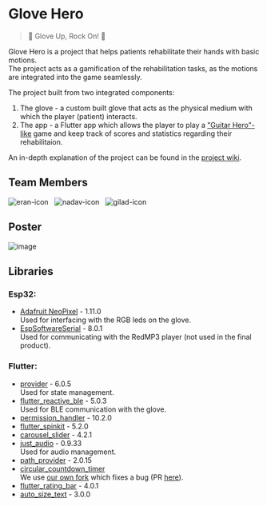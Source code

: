 # Glove Hero

> :guitar: Glove Up, Rock On! :rocket:

Glove Hero is a project that helps patients rehabilitate their hands with basic motions.  
The project acts as a gamification of the rehabilitation tasks, as the motions are integrated into the game seamlessly.

The project built from two integrated components:
1. The glove - a custom built glove that acts as the physical medium with which the player (patient) interacts.
2. The app - a Flutter app which allows the player to play a ["Guitar Hero"-like](https://www.youtube.com/watch?v=i50jKW1b8HM&t=70s) game and keep track of scores and statistics regarding their rehabilitaion.

An in-depth explanation of the project can be found in the [project wiki](https://github.com/giladeldor/GloveHero/wiki).

## Team Members

![eran-icon](https://github.com/giladeldor/GloveHero/assets/22302978/1a657363-c950-4d24-a38e-2215eac331c4)&nbsp;&nbsp;&nbsp;![nadav-icon](https://github.com/giladeldor/GloveHero/assets/22302978/b4070950-c4de-4249-8e5f-76873dddab16)&nbsp;&nbsp;&nbsp;![gilad-icon](https://github.com/giladeldor/GloveHero/assets/22302978/27feb8b4-39f7-4a30-988f-33fbe0fa2003)  

## Poster
![image](https://github.com/giladeldor/GloveHero/assets/22302978/626832c3-43cf-4d85-8504-d0f30e9773eb)

## Libraries

### Esp32:
* [Adafruit NeoPixel](https://github.com/adafruit/Adafruit_NeoPixel) - 1.11.0  
  Used for interfacing with the RGB leds on the glove.
* [EspSoftwareSerial](https://registry.platformio.org/libraries/plerup/EspSoftwareSerial) - 8.0.1  
  Used for communicating with the RedMP3 player (not used in the final product).

### Flutter:
* [provider](https://pub.dev/packages/provider) - 6.0.5  
  Used for state management.
* [flutter_reactive_ble](https://pub.dev/packages/flutter_reactive_ble) - 5.0.3  
  Used for BLE communication with the glove.
* [permission_handler](https://pub.dev/packages/permission_handler) - 10.2.0
* [flutter_spinkit](https://pub.dev/packages/flutter_spinkit) - 5.2.0
* [carousel_slider](https://pub.dev/packages/carousel_slider) - 4.2.1
* [just_audio](https://pub.dev/packages/just_audio) - 0.9.33  
  Used for audio management.
* [path_provider](https://pub.dev/packages/path_provider) - 2.0.15
* [circular_countdown_timer](https://pub.dev/packages/circular_countdown_timer)  
  We use [our own fork](https://github.com/ceranco/circular_countdown_timer) which fixes a bug (PR [here](https://github.com/MuhammadUsamaSiddiqui/circular_countdown_timer/pull/56)).
* [flutter_rating_bar](https://pub.dev/packages/flutter_rating_bar) - 4.0.1
* [auto_size_text](https://pub.dev/packages/auto_size_text) - 3.0.0

